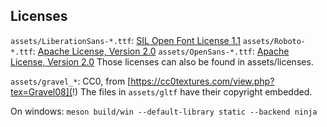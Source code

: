 ## Licenses

`assets/LiberationSans-*.ttf`: [SIL Open Font License 1.1](https://scripts.sil.org/cms/scripts/page.php?site_id=nrsi&id=OFL#5667e9e4)
`assets/Roboto-*.ttf`: [Apache License, Version 2.0](http://www.apache.org/licenses/LICENSE-2.0)
`assets/OpenSans-*.ttf`: [Apache License, Version 2.0](http://www.apache.org/licenses/LICENSE-2.0)
Those licenses can also be found in assets/licenses.

`assets/gravel_*`: CC0, from [https://cc0textures.com/view.php?tex=Gravel08](!)
The files in `assets/gltf` have their copyright embedded.

On windows: `meson build/win --default-library static --backend ninja`
